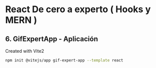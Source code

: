 # React De cero a experto ( Hooks y MERN )

## 6. GifExpertApp - Aplicación

Created with Vite2

```sh
npm init @vitejs/app gif-expert-app --template react
```
